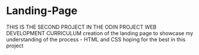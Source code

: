# Landing-Page
THIS IS THE SECOND PROJECT IN THE ODIN PROJECT WEB DEVELOPMENT CURRICULUM
        creation of the landing page to showcase my understanding of the process - HTML and CSS
        hoping for the best in  this project 